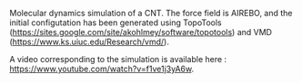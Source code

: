 Molecular dynamics simulation of a CNT. The force field is AIREBO, and the initial configutation has been generated using TopoTools (https://sites.google.com/site/akohlmey/software/topotools) and VMD (https://www.ks.uiuc.edu/Research/vmd/).

A video corresponding to the simulation is available here : https://www.youtube.com/watch?v=f1ve1j3yA6w.
